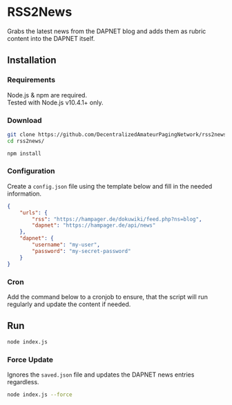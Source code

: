 # RSS2News
Grabs the latest news from the DAPNET blog and adds them as rubric content into the DAPNET itself.

## Installation

### Requirements
Node.js & npm are required.  
Tested with Node.js v10.4.1+ only.

### Download
```bash
git clone https://github.com/DecentralizedAmateurPagingNetwork/rss2news.git
cd rss2news/

npm install
```

### Configuration
Create a `config.json` file using the template below and fill in the needed information.

```json
{
	"urls": {
		"rss": "https://hampager.de/dokuwiki/feed.php?ns=blog",
		"dapnet": "https://hampager.de/api/news"
	},
	"dapnet": {
		"username": "my-user",
		"password": "my-secret-password"
	}
}
```

### Cron
Add the command below to a cronjob to ensure, that the script will run regularly and update the content if needed.

## Run
```bash
node index.js
```

### Force Update
Ignores the `saved.json` file and updates the DAPNET news entries regardless.

```bash
node index.js --force
```
